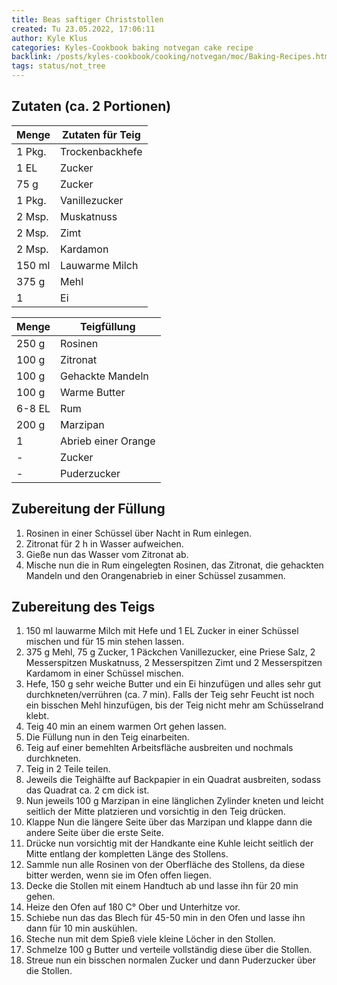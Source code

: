 ```yaml
---
title: Beas saftiger Christstollen
created: Tu 23.05.2022, 17:06:11
author: Kyle Klus
categories: Kyles-Cookbook baking notvegan cake recipe
backlink: /posts/kyles-cookbook/cooking/notvegan/moc/Baking-Recipes.html
tags: status/not_tree
---
```


## Zutaten (ca. 2 Portionen)

| Menge            | Zutaten für Teig |
| ---------------- | ---------------- |
| 1 Pkg.               | Trockenbackhefe  |
| 1 EL              | Zucker           |
| 75 g              | Zucker           |
| 1 Pkg.               | Vanillezucker    |
| 2 Msp.            | Muskatnuss       |
| 2 Msp.            | Zimt             |
| 2 Msp.            | Kardamon         |
| 150 ml            | Lauwarme Milch   |
| 375 g              | Mehl             |
| 1                | Ei               |

| Menge            | Teigfüllung   |
| ---------------- | ------------------- |
| 250 g             | Rosinen             |
| 100 g             | Zitronat            |
| 100 g             | Gehackte Mandeln    |
| 100 g             | Warme Butter        |
| 6-8 EL            | Rum                 |
| 200 g             | Marzipan            |
| 1                | Abrieb einer Orange |
| -                | Zucker              |
| -                | Puderzucker         |

## Zubereitung der Füllung

1. Rosinen in einer Schüssel über Nacht in Rum einlegen.
2. Zitronat für 2 h in Wasser aufweichen.
3. Gieße nun das Wasser vom Zitronat ab.
4. Mische nun die in Rum eingelegten Rosinen, das Zitronat, die gehackten Mandeln und den Orangenabrieb in einer Schüssel zusammen.

## Zubereitung des Teigs

1. 150 ml lauwarme Milch mit Hefe und 1 EL Zucker in einer Schüssel mischen und für 15 min stehen lassen.
2. 375 g Mehl, 75 g Zucker, 1 Päckchen Vanillezucker, eine Priese Salz, 2 Messerspitzen Muskatnuss, 2 Messerspitzen Zimt und 2 Messerspitzen Kardamom in einer Schüssel mischen.
3. Hefe, 150 g sehr weiche Butter und ein Ei hinzufügen und alles sehr gut durchkneten/verrühren (ca. 7 min). Falls der Teig sehr Feucht ist noch ein bisschen Mehl hinzufügen, bis der Teig nicht mehr am Schüsselrand klebt.
4. Teig 40 min an einem warmen Ort gehen lassen.
5. Die Füllung nun in den Teig einarbeiten.
6. Teig auf einer bemehlten Arbeitsfläche ausbreiten und nochmals durchkneten.
7. Teig in 2 Teile teilen.
8. Jeweils die Teighälfte auf Backpapier in ein Quadrat ausbreiten, sodass das Quadrat ca. 2 cm dick ist.
9. Nun jeweils 100 g Marzipan in eine länglichen Zylinder kneten und leicht seitlich der Mitte platzieren und vorsichtig in den Teig drücken.
10. Klappe Nun die längere Seite über das Marzipan und klappe dann die andere Seite über die erste Seite.
11. Drücke nun vorsichtig mit der Handkante eine Kuhle leicht seitlich der Mitte entlang der kompletten Länge des Stollens.
12. Sammle nun alle Rosinen von der Oberfläche des Stollens, da diese bitter werden, wenn sie im Ofen offen liegen.
13. Decke die Stollen mit einem Handtuch ab und lasse ihn für 20 min gehen.
14. Heize den Ofen auf 180 C° Ober und Unterhitze vor.
15. Schiebe nun das das Blech für 45-50 min in den Ofen und lasse ihn dann für 10 min auskühlen.
16. Steche nun mit dem Spieß viele kleine Löcher in den Stollen.
17. Schmelze 100 g Butter und verteile vollständig diese über die Stollen.
18. Streue nun ein bisschen normalen Zucker und dann Puderzucker über die Stollen.
